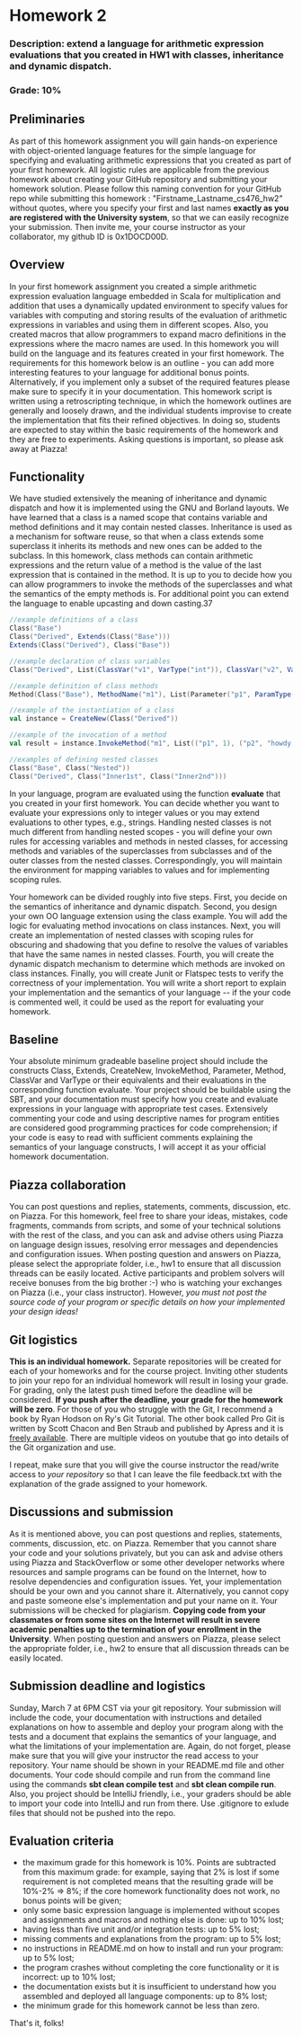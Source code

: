 # Homework 2
### Description: extend a language for arithmetic expression evaluations that you created in HW1 with classes, inheritance and dynamic dispatch.
### Grade: 10%

## Preliminaries
As part of this homework assignment you will gain hands-on experience with object-oriented language features for the simple language for specifying and evaluating arithmetic expressions that you created as part of your first homework. All logistic rules are applicable from the previous homework about creating your GitHub repository and submitting your homework solution. Please follow this naming convention for your GitHub repo while submitting this homework : "Firstname_Lastname_cs476_hw2" without quotes, where you specify your first and last names **exactly as you are registered with the University system**, so that we can easily recognize your submission. Then invite me, your course instructor as your collaborator, my github ID is 0x1DOCD00D. 

## Overview
In your first homework assignment you created a simple arithmetic expression evaluation language embedded in Scala for multiplication and addition that uses a dynamically updated environment to specify values for variables with computing and storing results of the evaluation of arithmetic expressions in variables and using them in different scopes. Also, you created macros that allow programmers to expand macro definitions in the expressions where the macro names are used. In this homework you will build on the language and its features created in your first homework. The requirements for this homework below is an outline - you can add more interesting features to your language for additional bonus points. Alternatively, if you implement only a subset of the required features please make sure to specify it in your documentation. This homework script is written using a retroscripting technique, in which the homework outlines are generally and loosely drawn, and the individual students improvise to create the implementation that fits their refined objectives. In doing so, students are expected to stay within the basic requirements of the homework and they are free to experiments. Asking questions is important, so please ask away at Piazza!

## Functionality
We have studied extensively the meaning of inheritance and dynamic dispatch and how it is implemented using the GNU and Borland layouts. We have learned that a class is a named scope that contains variable and method definitions and it may contain nested classes. Inheritance is used as a mechanism for software reuse, so that when a class extends some superclass it inherits its methods and new ones can be added to the subclass. In this homework, class methods can contain arithmetic expressions and the return value of a method is the value of the last expression that is contained in the method. It is up to you to decide how you can allow programmers to invoke the methods of the superclasses and what the semantics of the empty methods is. For additional point you can extend the language to enable upcasting and down casting.37

```scala
//example definitions of a class
Class("Base")
Class("Derived", Extends(Class("Base")))
Extends(Class("Derived"), Class("Base"))

//example declaration of class variables
Class("Derived", List(ClassVar("v1", VarType("int")), ClassVar("v2", VarType("string")))

//example definition of class methods
Method(Class("Base"), MethodName("m1"), List(Parameter("p1", ParamType("int")), Parameter("p2", ParamType("string"))), List(Assign(Variable("somevar"), Add(Variable("var"), Macro("someName"))), Let(Assign(Variable("var2"), Add(Variable("var"), Macro("someName")))) In Add(Variable("var2"), Value(1)))) 

//example of the instantiation of a class
val instance = CreateNew(Class("Derived"))

//example of the invocation of a method
val result = instance.InvokeMethod("m1", List(("p1", 1), ("p2", "howdy!"))

//examples of defining nested classes
Class("Base", Class("Nested"))
Class("Derived", Class("Inner1st", Class("Inner2nd")))

```
In your language, program are evaluated using the function **evaluate** that you created in your first homework. You can decide whether you want to evaluate your expressions only to integer values or you may extend evaluations to other types, e.g., strings. Handling nested classes is not much different from handling nested scopes - you will define your own rules for accessing variables and methods in nested classes, for accessing methods and variables of the superclasses from subclasses and of the outer classes from the nested classes. Correspondingly, you will maintain the environment for mapping variables to values and for implementing scoping rules. 

Your homework can be divided roughly into five steps. First, you decide on the semantics of inheritance and dynamic dispatch. Second, you design your own OO language extension using the class example. You will add the logic for evaluating method invocations on class instances. Next, you will create an implementation of nested classes with scoping rules for obscuring and shadowing that you define to resolve the values of variables that have the same names in nested classes. Fourth, you will create the dynamic dispatch mechanism to determine which methods are invoked on class instances. Finally, you will create Junit or Flatspec tests to verify the correctness of your implementation. You will write a short report to explain your implementation and the semantics of your language -- if the your code is commented well, it could be used as the report for evaluating your homework. 

## Baseline
Your absolute minimum gradeable baseline project should include the constructs Class, Extends, CreateNew, InvokeMethod, Parameter, Method, ClassVar and VarType or their equivalents and their evaluations in the corresponding function evaluate. Your project should be buildable using the SBT, and your documentation must specify how you create and evaluate expressions in your language with appropriate test cases. Extensively commenting your code and using descriptive names for program entities are considered good programming practices for code comprehension; if your code is easy to read with sufficient comments explaining the semantics of your language constructs, I will accept it as your official homework documentation.

## Piazza collaboration
You can post questions and replies, statements, comments, discussion, etc. on Piazza. For this homework, feel free to share your ideas, mistakes, code fragments, commands from scripts, and some of your technical solutions with the rest of the class, and you can ask and advise others using Piazza on language design issues, resolving error messages and dependencies and configuration issues. When posting question and answers on Piazza, please select the appropriate folder, i.e., hw1 to ensure that all discussion threads can be easily located. Active participants and problem solvers will receive bonuses from the big brother :-) who is watching your exchanges on Piazza (i.e., your class instructor). However, *you must not post the source code of your program or specific details on how your implemented your design ideas!*

## Git logistics
**This is an individual homework.** Separate repositories will be created for each of your homeworks and for the course project. Inviting other students to join your repo for an individual homework will result in losing your grade. For grading, only the latest push timed before the deadline will be considered. **If you push after the deadline, your grade for the homework will be zero**. For those of you who struggle with the Git, I recommend a book by Ryan Hodson on Ry's Git Tutorial. The other book called Pro Git is written by Scott Chacon and Ben Straub and published by Apress and it is [freely available](https://git-scm.com/book/en/v2/). There are multiple videos on youtube that go into details of the Git organization and use.

I repeat, make sure that you will give the course instructor the read/write access to *your repository* so that I can leave the file feedback.txt with the explanation of the grade assigned to your homework.

## Discussions and submission
As it is mentioned above, you can post questions and replies, statements, comments, discussion, etc. on Piazza. Remember that you cannot share your code and your solutions privately, but you can ask and advise others using Piazza and StackOverflow or some other developer networks where resources and sample programs can be found on the Internet, how to resolve dependencies and configuration issues. Yet, your implementation should be your own and you cannot share it. Alternatively, you cannot copy and paste someone else's implementation and put your name on it. Your submissions will be checked for plagiarism. **Copying code from your classmates or from some sites on the Internet will result in severe academic penalties up to the termination of your enrollment in the University**. When posting question and answers on Piazza, please select the appropriate folder, i.e., hw2 to ensure that all discussion threads can be easily located.


## Submission deadline and logistics
Sunday, March 7 at 6PM CST via your git repository. Your submission will include the code, your documentation with instructions and detailed explanations on how to assemble and deploy your program along with the tests and a document that explains the semantics of your language, and what the limitations of your implementation are. Again, do not forget, please make sure that you will give your instructor the read access to your repository. Your name should be shown in your README.md file and other documents. Your code should compile and run from the command line using the commands **sbt clean compile test** and **sbt clean compile run**. Also, you project should be IntelliJ friendly, i.e., your graders should be able to import your code into IntelliJ and run from there. Use .gitignore to exlude files that should not be pushed into the repo.


## Evaluation criteria
- the maximum grade for this homework is 10%. Points are subtracted from this maximum grade: for example, saying that 2% is lost if some requirement is not completed means that the resulting grade will be 10%-2% => 8%; if the core homework functionality does not work, no bonus points will be given;
- only some basic expression language is implemented without scopes and assignments and macros and nothing else is done: up to 10% lost;
- having less than five unit and/or integration tests: up to 5% lost;
- missing comments and explanations from the program: up to 5% lost;
- no instructions in README.md on how to install and run your program: up to 5% lost;
- the program crashes without completing the core functionality or it is incorrect: up to 10% lost;
- the documentation exists but it is insufficient to understand how you assembled and deployed all language components: up to 8% lost;
- the minimum grade for this homework cannot be less than zero.

That's it, folks!
